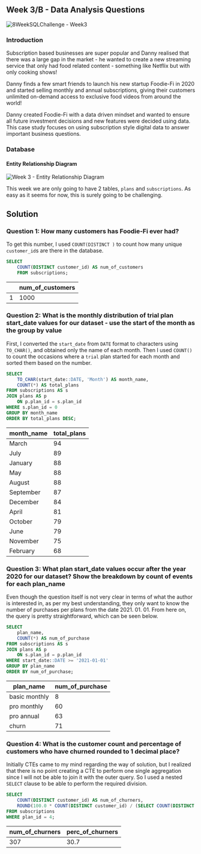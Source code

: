 
## Week 3/B - Data Analysis Questions
![8WeekSQLChallenge - Week3](https://8weeksqlchallenge.com/images/case-study-designs/3.png)

### Introduction
Subscription based businesses are super popular and Danny realised that there was a large gap in the market - he wanted to create a new streaming service that only had food related content - something like Netflix but with only cooking shows!

Danny finds a few smart friends to launch his new startup Foodie-Fi in 2020 and started selling monthly and annual subscriptions, giving their customers unlimited on-demand access to exclusive food videos from around the world!

Danny created Foodie-Fi with a data driven mindset and wanted to ensure all future investment decisions and new features were decided using data. This case study focuses on using subscription style digital data to answer important business questions.

### Database
#### Entity Relationship Diagram
![Week 3 - Entity Relationship Diagram](https://8weeksqlchallenge.com/images/case-study-3-erd.png)

This week we are only going to have 2 tables, `plans` and `subscriptions`. As easy as it seems for now, this is surely going to be challenging.

## Solution
### Question 1: How many customers has Foodie-Fi ever had?
To get this number, I used `COUNT(DISTINCT )` to count how many unique `customer_id`s are there in the database.

```sql
SELECT 
	COUNT(DISTINCT customer_id) AS num_of_customers
	FROM subscriptions;
```

|  | num_of_customers |
|--|---------------|
| 1| 1000            |

### Question 2: What is the monthly distribution of trial plan start_date values for our dataset - use the start of the month as the group by value
First, I converted the `start_date` from `DATE` format to characters using `TO_CHAR()`, and obtained only the name of each month. Then I used `COUNT()` to count the occasions where a `trial` plan started for each month and sorted them based on the number.

```sql
SELECT 
    TO_CHAR(start_date::DATE, 'Month') AS month_name,
    COUNT(*) AS total_plans
FROM subscriptions AS s
JOIN plans AS p
	ON p.plan_id = s.plan_id
WHERE s.plan_id = 0
GROUP BY month_name
ORDER BY total_plans DESC;
```

| month_name  | total_plans |
|-------------|-------------|
| March       | 94          |
| July        | 89          |
| January     | 88          |
| May         | 88          |
| August      | 88          |
| September   | 87          |
| December    | 84          |
| April       | 81          |
| October     | 79          |
| June        | 79          |
| November    | 75          |
| February    | 68          |


### Question 3: What plan start_date values occur after the year 2020 for our dataset? Show the breakdown by count of events for each plan_name
Even though the question itself is not very clear in terms of what the author is interested in, as per my best understanding, they only want to know the number of purchases per plans from the date 2021. 01. 01. From here on, the query is pretty straightforward, which can be seen below.

```sql
SELECT 
	plan_name,
	COUNT(*) AS num_of_purchase
FROM subscriptions AS s
JOIN plans AS p 
	ON s.plan_id = p.plan_id
WHERE start_date::DATE >= '2021-01-01'
GROUP BY plan_name
ORDER BY num_of_purchase;
```

| plan_name  | num_of_purchase |
|-------------|-------------|
| basic monthly       | 8          |
| pro monthly       | 60          |
| pro annual       | 63          |
| churn       | 71          |

### Question 4: What is the customer count and percentage of customers who have churned rounded to 1 decimal place? 
Initially CTEs came to my mind regarding the way of solution, but I realized that there is no point creating a CTE to perform one single aggregation since I will not be able to join it with the outer query. So I used a nested `SELECT` clause to be able to perform the required division.

```sql
SELECT 
	COUNT(DISTINCT customer_id) AS num_of_churners,
	ROUND(100.0 * COUNT(DISTINCT customer_id) / (SELECT COUNT(DISTINCT customer_id) FROM subscriptions), 1) AS perc_of_churners
FROM subscriptions
WHERE plan_id = 4;
```

| num_of_churners  | perc_of_churners |
|-------------|-------------|
| 307      | 30.7          |

